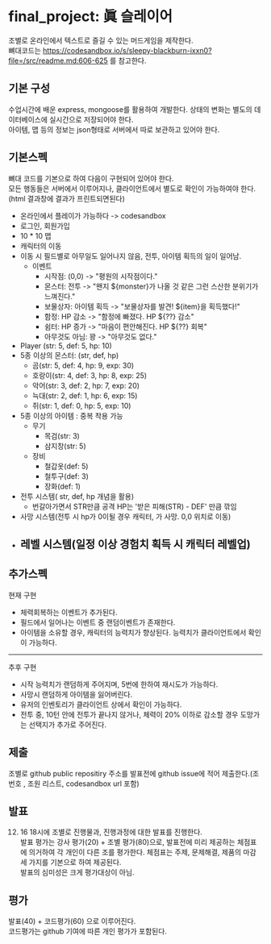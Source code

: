 # final_project: 眞 슬레이어


조별로 온라인에서 텍스트로 즐길 수 있는 머드게임을 제작한다.  
뼈대코드는 https://codesandbox.io/s/sleepy-blackburn-ixxn0?file=/src/readme.md:606-625 를 참고한다.  

## 기본 구성

수업시간에 배운 express, mongoose를 활용하여 개발한다. 
상태의 변화는 별도의 데이터베이스에 실시간으로 저장되어야 한다.  
아이템, 맵 등의 정보는 json형태로 서버에서 따로 보관하고 있어야 한다.  


## 기본스펙

뼈대 코드를 기본으로 하여 다음이 구현되어 있어야 한다.  
모든 행동들은 서버에서 이루어지나, 클라이언트에서 별도로 확인이 가능하여야 한다.(html 결과창에 결과가 프린트되면된다)
- 온라인에서 플레이가 가능하다 -> codesandbox
- 로그인, 회원가입  
- 10 * 10 맵  
- 캐릭터의 이동  
- 이동 시 필드별로 아무일도 일어나지 않음, 전투, 아이템 획득의 일이 일어남.
	- 이벤트
		- 시작점: (0,0) -> "평원의 시작점이다."
		- 몬스터: 전투 -> "왠지 ${monster}가 나올 것 같은 그런 스산한 분위기가 느껴진다."
		- 보물상자: 아이템 획득 -> "보물상자를 발견! ${item}을 획득했다!"
		- 함정: HP 감소 -> "함정에 빠졌다. HP ${??} 감소"
		- 쉼터: HP 증가 -> "마음이 편안해진다. HP ${??} 회복"
		- 아무것도 아님: 꽝 -> "아무것도 없다."
- Player (str: 5, def: 5, hp: 10)
- 5종 이상의 몬스터: (str, def, hp)
	- 곰(str: 5, def: 4, hp: 9, exp: 30)
	- 호랑이(str: 4, def: 3, hp: 8, exp: 25)
	- 악어(str: 3, def: 2, hp: 7, exp: 20)
	- 늑대(str: 2, def: 1, hp: 6, exp: 15)
	- 쥐(str: 1, def: 0, hp: 5, exp: 10)
- 5종 이상의 아이템 : 중복 착용 가능
	- 무기
		- 목검(str: 3)
		- 삼지창(str: 5)
	- 장비
		- 철갑옷(def: 5)
		- 철투구(def: 3)
		- 장화(def: 1)
- 전투 시스템( str, def, hp 개념을 활용)  
	- 번갈아가면서 STR만큼 공격 HP는 '받은 피해(STR) - DEF' 만큼 깎임 
- 사망 시스템(전투 시 hp가 0이될 경우 캐릭터, 가 사망. 0,0 위치로 이동)  
- 레벨 시스템(일정 이상 경험치 획득 시 캐릭터 레벨업)
	- 

## 추가스펙

현재 구현
- 체력회복하는 이벤트가 추가된다.
- 필드에서 일어나는 이벤트 중 랜덤이벤트가 존재한다.  
- 아이템을 소유할 경우, 캐릭터의 능력치가 향상된다. 능력치가 클라이언트에서 확인이 가능하다.  
---
추후 구현
- 시작 능력치가 랜덤하게 주어지며, 5번에 한하여 재시도가 가능하다. 
- 사망시 랜덤하게 아이템을 잃어버린다.  
- 유저의 인벤토리가 클라이언트 상에서 확인이 가능하다. 
- 전투 중, 10턴 안에 전투가 끝나지 않거나, 체력이 20% 이하로 감소할 경우 도망가는 선택지가 추가로 주어진다.


## 제출

조별로 github public repositiry 주소를 발표전에 github issue에 적어 제출한다.(조 번호 , 조원 리스트, codesandbox url 포함)  


## 발표 

12. 16 18시에 조별로 진행물과, 진행과정에 대한 발표를 진행한다.   
발표 평가는 강사 평가(20) + 조별 평가(80)으로, 발표전에 미리 제공하는 체점표에 의거하여 각 개인이 다른 조를 평가한다.
체점표는 주제, 문제해결, 제품의 마감 세 가지를 기본으로 하여 제공된다.  
발표의 심미성은 크게 평가대상이 아님.


## 평가

발표(40) + 코드평가(60) 으로 이루어진다.  
코드평가는 github 기여에 따른 개인 평가가 포함된다.
